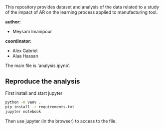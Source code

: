 # 

This repository provides dataset and analysis of the data related to a study of the impact of AR on the learning process applied to manufacturing tool. 

__author:__ 
* Meysam Imanipour

__coordinator:__ 
* Alex Gabriel
* Alaa Hassan



The main file is 'analysis.ipynb'.

## Reproduce the analysis
First install and start jupyter
```sh
python -m venv .
pip install -r requirements.txt
jupyter notebook
```
Then use jupyter (in the browser) to access to the file. 
